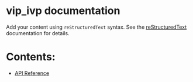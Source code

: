 <!-- vip_ivp documentation master file, created by
sphinx-quickstart on Fri Apr  4 16:14:48 2025.
You can adapt this file completely to your liking, but it should at least
contain the root `toctree` directive. -->

# vip_ivp documentation

Add your content using `reStructuredText` syntax. See the
[reStructuredText](https://www.sphinx-doc.org/en/master/usage/restructuredtext/index.html)
documentation for details.

# Contents:

* [API Reference](vip_ivp.md)
